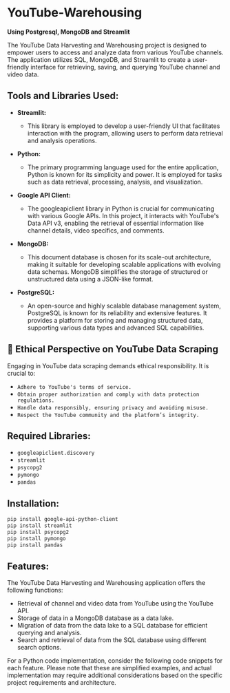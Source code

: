 # YouTube-Warehousing

**Using Postgresql, MongoDB and Streamlit**

The YouTube Data Harvesting and Warehousing project is designed to empower users to access and analyze data from various YouTube channels. The application utilizes SQL, MongoDB, and Streamlit to create a user-friendly interface for retrieving, saving, and querying YouTube channel and video data.

## Tools and Libraries Used:

- **Streamlit:** 
  - This library is employed to develop a user-friendly UI that facilitates interaction with the program, allowing users to perform data retrieval and analysis operations.

- **Python:** 
  - The primary programming language used for the entire application, Python is known for its simplicity and power. It is employed for tasks such as data retrieval, processing, analysis, and visualization.

- **Google API Client:**
  - The googleapiclient library in Python is crucial for communicating with various Google APIs. In this project, it interacts with YouTube's Data API v3, enabling the retrieval of essential information like channel details, video specifics, and comments.

- **MongoDB:** 
  - This document database is chosen for its scale-out architecture, making it suitable for developing scalable applications with evolving data schemas. MongoDB simplifies the storage of structured or unstructured data using a JSON-like format.

- **PostgreSQL:** 
  - An open-source and highly scalable database management system, PostgreSQL is known for its reliability and extensive features. It provides a platform for storing and managing structured data, supporting various data types and advanced SQL capabilities.

## 📖 Ethical Perspective on YouTube Data Scraping
Engaging in YouTube data scraping demands ethical responsibility. It is crucial to:

- `Adhere to YouTube's terms of service.`
- `Obtain proper authorization and comply with data protection regulations.`
- `Handle data responsibly, ensuring privacy and avoiding misuse.`
- `Respect the YouTube community and the platform’s integrity.`

## Required Libraries:

- `googleapiclient.discovery`
- `streamlit`
- `psycopg2`
- `pymongo`
- `pandas`

## Installation:

```bash
pip install google-api-python-client
pip install streamlit
pip install psycopg2
pip install pymongo
pip install pandas

```

## Features:

The YouTube Data Harvesting and Warehousing application offers the following functions:

- Retrieval of channel and video data from YouTube using the YouTube API.
- Storage of data in a MongoDB database as a data lake.
- Migration of data from the data lake to a SQL database for efficient querying and analysis.
- Search and retrieval of data from the SQL database using different search options.

For a Python code implementation, consider the following code snippets for each feature. Please note that these are simplified examples, and actual implementation may require additional considerations based on the specific project requirements and architecture.

